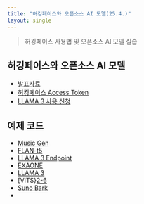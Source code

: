 ```yaml
---
title: "허깅페이스와 오픈소스 AI 모델(25.4.)"
layout: single
---
```


> 허깅페이스 사용법 및 오픈소스 AI 모델 실습

## 허깅페이스와 오픈소스 AI 모델
* [발표자료][1-1]
* [허킹페이스 Access Token][1-2]
* [LLAMA 3 사용 신청][1-3]

## 예제 코드
* [Music Gen][2-1]
* [FLAN-t5][2-2]
* [LLAMA 3 Endpoint][2-3]
* [EXAONE][2-4]
* [LLAMA 3][2-5]
* [VITS}[2-6]
* [Suno Bark][2-7]
* 

  
[1-1]: https://drive.google.com/file/d/1vu3695Iky3lOTqP00GbyhoQn5AdfVgTe/view?usp=drive_link
[1-2]: https://drive.google.com/file/d/177g1G1w8UvvRrSdyJi5ggmhGT1N5RsdP/view?usp=drive_link
[1-3]: https://drive.google.com/file/d/1GVn1EGIg0HAjbvcHyoUr0l_Fa7zXhmX2/view?usp=drive_link
[2-1]: https://colab.research.google.com/drive/1tLtUL-sQc71Yth5v1n-4vFor7e_HLsoy
[2-2]: https://colab.research.google.com/drive/1TIHzzlRtmUdEWJwCZfElEqFoeAniji6r
[2-3]: https://colab.research.google.com/drive/1BkJdT2dhiT4lzrYEzDPqi8RruD-rDv_a
[2-4]: https://colab.research.google.com/drive/1Dg7S4FA5IHNSrLTOtmPUIjzclUZZByED
[2-5]: https://colab.research.google.com/drive/1SzRW1mtOsE7MSlFRuyd429-EvyRq-Cg5
[2-6]: https://colab.research.google.com/drive/13GomMt8wcSo4CzDy3hpwPLzYLagO8P8y
[2-7]: https://colab.research.google.com/drive/1MVmqPcJxGPVcHBeF570MDgAMI3f7A84x

